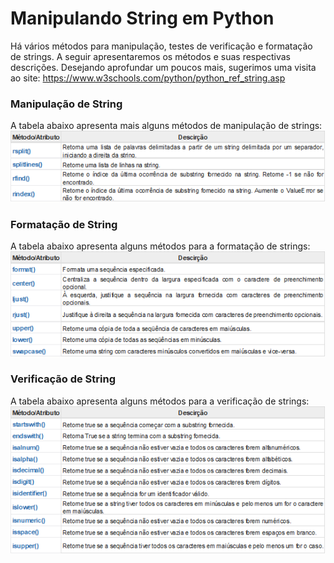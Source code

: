 # Manipulando String em Python

Há vários métodos para manipulação, testes de verificação e formatação de strings. A seguir apresentaremos os métodos e suas respectivas descrições. Desejando aprofundar um poucos mais, sugerimos uma visita ao site: https://www.w3schools.com/python/python_ref_string.asp 

### Manipulação de String
A tabela abaixo apresenta mais alguns métodos de manipulação de strings:
![string](/imagens/string2.png)


### Formatação de String
A tabela abaixo apresenta alguns métodos para a formatação de strings:
![string](/imagens/string3.png)


### Verificação de String
A tabela abaixo apresenta alguns métodos para a verificação de strings:
![string](/imagens/string4.png)
